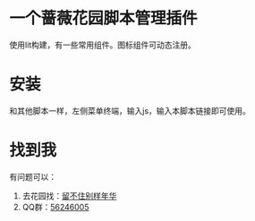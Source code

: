 # 一个蔷薇花园脚本管理插件
使用lit构建，有一些常用组件。图标组件可动态注册。  
#  安装
和其他脚本一样，左侧菜单终端，输入js，输入本脚本链接即可使用。  

# 找到我
有问题可以：
1. 去花园找：[留不住别样年华](https://iirose.com/#s=61aef798c94e6&act=i:61aef798c94e6)  
2. QQ群：[56246005](https://qun.qq.com/universal-share/share?ac=1&authKey=bWDSbs%2Bly0dpxZm%2Ff8OsufXeRWSn6fhRWfaz6K%2FJDCKY%2Bt05wP%2BsKeRkovoMfdfQ&busi_data=eyJncm91cENvZGUiOiI5OTU5MzE3MTAiLCJ0b2tlbiI6Im1NSVpiOUhWeE91ZDFLTERla2hiMzdaWDlBd2h3Z2s2ZFREMWMxbUhSaktNSTVIUUxOTkR6RjFQS0tnTWRjNUEiLCJ1aW4iOiIyOTE4NTIzNjk1In0%3D&data=L0gUu0j7KKkHQgShTclZcmvfKQKp7VSQOxmMKJcxhHUviRlnP5nY6pDW-PXvV305qdl4W8DIal1MqjUAPFoJEg&svctype=4&tempid=h5_group_info)